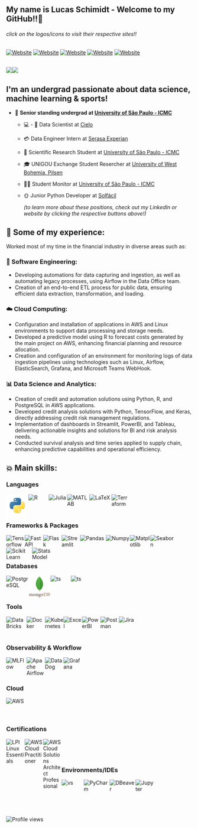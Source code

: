 ## My name is Lucas Schimidt - Welcome to my GitHub!!👋

###### *click on the logos/icons to visit their respective sites!!*

<!---[![Website](https://img.shields.io/badge/My_Website_Portfolio-9cf?style=for-the-badge)](https://lucasschimidtc.github.io/)--->

<!---[![Website](https://img.shields.io/badge/Website-9cf?style=for-the-badge)](https://lucasschimidtc.github.io/)--->

<!---[![Website](https://img.shields.io/badge/Portfolio-FFFFFF?style=for-the-badge&logo=About.me&logoColor=black)](https://lucasschimidtc.github.io/)--->

<!---[![Website](https://img.shields.io/badge/Blog-FF5722?style=for-the-badge&logo=blogger&logoColor=white)](https://lucasschimidtc.github.io/)--->

<!---[![Website](https://img.shields.io/badge/YouTube-FF0000?style=for-the-badge&logo=youtube&logoColor=white)](https://youtube.com/lucasschimidtc)--->

[![Website](https://img.shields.io/badge/Instagram-E4405F?style=for-the-badge&logo=instagram&logoColor=white)](https://instagram.com/schimidt.codes)
[![Website](https://img.shields.io/badge/medium-000000.svg?&style=for-the-badge&logo=medium&logoColor=white)](https://medium.com/@l.schimidtc)
[![Website](https://img.shields.io/badge/linkedin-%230077B5.svg?&style=for-the-badge&logo=linkedin&logoColor=white)](https://www.linkedin.com/in/lucasschimidtc/)
[![Website](https://img.shields.io/badge/Kaggle-20BEFF?style=for-the-badge&logo=kaggle&logoColor=white)](https://www.kaggle.com/lucasschimidt)
[![Website](https://img.shields.io/badge/-LeetCode-FFA116?style=for-the-badge&logo=LeetCode&logoColor=black)](https://www.leetcode.com/lschimidtc)

<br>

<img align="left" src="https://github-readme-stats.vercel.app/api/?username=lschimidtc&count_private=true&theme=tokyonight&showicons=true" />

<img src="https://github-readme-stats.vercel.app/api/top-langs/?username=lschimidtc&layout=compact&theme=tokyonight" />

<br>

## I'm an undergrad passionate about data science, machine learning & sports!

- 📍 **Senior standing undergrad at [University of São Paulo - ICMC](https://www.icmc.usp.br/)** 
  - 💻  - 🏧 Data Scientist at [Cielo](https://www.cielo.com.br/)
  - 💳 Data Engineer Intern at [Serasa Experian](https://www.linkedin.com/company/serasaexperian/mycompany/verification/)
  - 🔬 Scientific Research Student at [University of São Paulo - ICMC](https://www.icmc.usp.br/)
  - 🎓 UNIGOU Exchange Student Resercher at [University of West Bohemia, Pilsen](https://www.google.com/search?q=University+of+West+Bohemia%2C+Pilsen&oq=University+of+West+Bohemia%2C+Pilsen&gs_lcrp=EgZjaHJvbWUyBggAEEUYOTIGCAEQLhhA0gEIMTIxMWowajGoAgCwAgA&sourceid=chrome&ie=UTF-8)
  - 🧑‍🎓 Student Monitor at [University of São Paulo - ICMC](https://www.icmc.usp.br/)
  - 🌞 Junior Python Developer at [Solfácil](https://www.linkedin.com/company/solfacil/?originalSubdomain=br)
 
      *(to learn more about these positions, check out my LinkedIn or website by clicking the respective buttons above!)*
    
## 🌟 Some of my experience:

Worked most of my time in the financial industry in diverse areas such as:

### 🔄 Software Engineering: 

* Developing automations for data capturing and ingestion, as well as automating legacy processes, using Airflow in the Data Office team.
* Creation of an end-to-end ETL process for public data, ensuring efficient data extraction, transformation, and loading.

### ☁️ Cloud Computing:

* Configuration and installation of applications in AWS and Linux environments to support data processing and storage needs.
* Developed a predictive model using R to forecast costs generated by the main project on AWS, enhancing financial planning and resource allocation.
* Creation and configuration of an environment for monitoring logs of data ingestion pipelines using technologies such as Linux, Airflow, ElasticSearch, Grafana, and Microsoft Teams WebHook.

### 📊 Data Science and Analytics:


* Creation of credit and automation solutions using Python, R, and PostgreSQL in AWS applications.
* Developed credit analysis solutions with Python, TensorFlow, and Keras, directly addressing credit risk management regulations.
* Implementation of dashboards in Streamlit, PowerBI, and Tableau, delivering actionable insights and solutions for BI and risk analysis needs.
* Conducted survival analysis and time series applied to supply chain, enhancing predictive capabilities and operational efficiency.

## 💥 Main skills:

### **Languages**

<a href="https://www.python.org/">
<img align="left" alt="Python" width="60px" src="https://raw.githubusercontent.com/github/explore/80688e429a7d4ef2fca1e82350fe8e3517d3494d/topics/python/python.png" />
<a/>

<a href="https://www.r-project.org/">  
<img align="left" alt="R" width="55px" src="https://www.r-project.org/Rlogo.png" />
<a/>
  
<a href="https://julialang.org/">  
<img align="left" alt="Julia" width="50px" src="https://avatars.githubusercontent.com/u/743164?s=200&v=4" />
<a/>

<a href="https://www.mathworks.com/products/matlab.html">  
<img align="left" alt="MATLAB" width="60px" src="https://upload.wikimedia.org/wikipedia/commons/thumb/2/21/Matlab_Logo.png/800px-Matlab_Logo.png" />
<a/>

<a href="https://www.latex-project.org/">  
<img align="left" alt="LaTeX" width="60px" src="https://cdn.worldvectorlogo.com/logos/latex.svg" />
<a/>

<a href="https://www.terraform.io/">  
<img align="left" alt="Terraform" width="50px" src="https://www.pinclipart.com/picdir/big/519-5197888_terraform-terraform-icon-png-clipart.png" />
<a/>

<br>
<br>
<br>
  
### **Frameworks & Packages**

<a href="https://www.tensor.org/">  
<img align="left" alt="Tensorflow" width="50px" src="https://avatars.githubusercontent.com/u/15658638?s=200&v=4" /><a/>

<a href="https://fastapi.tiangolo.com/">  
<img align="left" alt="FastAPI" width="50px" src="https://cdn.worldvectorlogo.com/logos/fastapi.svg" /><a/>

<a href="https://flask.palletsprojects.com/en/2.1.x/">  
<img align="left" alt="Flask" width="50px" src="https://encrypted-tbn0.gstatic.com/images?q=tbn:ANd9GcTmD38KsMgEwahtWc_Nfs5ZVktP9dBc36MUZA&s" />
<a>

<a href="https://www.streamlit.io/">  
<img align="left" alt="Streamlit" width="50px" src="https://streamlit.io/images/brand/streamlit-mark-color.svg" />
<a/>

<a href="https://pandas.pydata.org/">
<img align="left" alt="Pandas" width="70px" src="https://numfocus.org/wp-content/uploads/2016/07/pandas-logo-300.png" />
<a/>
  
<a href="https://numpy.org/">  
<img align="left" alt="Numpy" width="65px" src="https://user-images.githubusercontent.com/50221806/86498201-a8bd8680-bd39-11ea-9d08-66b610a8dc01.png" />
<a/>
  
<a href="https://matplotlib.org/">  
<img align="left" alt="Matplotlib" width="55px" src="https://upload.wikimedia.org/wikipedia/commons/thumb/0/01/Created_with_Matplotlib-logo.svg/1024px-Created_with_Matplotlib-logo.svg.png" />
<a/>
  
<a href="https://seaborn.pydata.org/">  
<img align="left" alt="Seaborn" width="70px" src="https://external-content.duckduckgo.com/iu/?u=https%3A%2F%2Fuser-images.githubusercontent.com%2F315810%2F92254613-279c8000-ee9f-11ea-9b73-5622a7d95f3f.png&f=1&nofb=1" />
<a/>
  
<a href="https://scikit-learn.org/stable/">  
<img align="left" alt="Scikit Learn" width="70px" src="https://upload.wikimedia.org/wikipedia/commons/thumb/0/05/Scikit_learn_logo_small.svg/2560px-Scikit_learn_logo_small.svg.png" />
<a/>
  
<a href="https://www.statsmodels.org/stable/index.html">  
<img align="left" alt="Stats Model" width="50px" src="https://www.statsmodels.org/stable/_images/statsmodels-logo-v2-no-text.svg" />
<a/>

<br>
<br>
<br>

### **Databases**

<a href="https://www.postgresql.org/">
<img align="left" alt="PostgreSQL" width="60px" src="https://cdn.iconscout.com/icon/free/png-256/postgresql-11-1175122.png" />
<a/>
  
<a href="https://www.mongodb.com/">
<img align="left" alt="MongoDB" width="60px" src="https://raw.githubusercontent.com/devicons/devicon/master/icons/mongodb/mongodb-original-wordmark.svg" />
<a/> 

<a href="https://www.mysql.com/">
<img align="left" alt="ts" width="55px" src="https://marcas-logos.net/wp-content/uploads/2020/11/MySQL-logo.png" />
<a/>
  
<a href="https://www.arangodb.com/">
<img align="left" alt="ts" width="55px" src="https://www.arangodb.com/wp-content/uploads/2020/02/ArangoDB-logo-sq.png" />
<a/> 
  
<br>
<br>
<br>
  
### **Tools**

<a href="https://www.databricks.com/">
<img align="left" alt="DataBricks" width="55px" src="https://avatars.githubusercontent.com/u/4998052?s=280&v=4" />
<a/>

<a href="https://www.docker.com/">  
<img align="left" alt="Docker" width="50px" src="https://cdn-icons-png.flaticon.com/512/919/919853.png" />
<a/>
  
<a href="https://kubernetes.io/">  
<img align="left" alt="Kubernetes" width="50px" src="https://butecotecnologico.com.br/kubernetes-explicado/k8s-logo.png" />
<a/>

<a href="https://www.microsoft.com/pt-br/microsoft-365/excel">  
<img align="left" alt="Excel" width="50px" src="https://upload.wikimedia.org/wikipedia/commons/thumb/3/34/Microsoft_Office_Excel_%282019%E2%80%93present%29.svg/1101px-Microsoft_Office_Excel_%282019%E2%80%93present%29.svg.png" />
<a/>

<a href="https://www.microsoft.com/pt-br/power-platform/products/power-bi">  
<img align="left" alt="PowerBI" width="50px" src="https://upload.wikimedia.org/wikipedia/commons/thumb/c/cf/New_Power_BI_Logo.svg/2048px-New_Power_BI_Logo.svg.png" />
<a/>


<a href="https://www.postman.com/">  
<img align="left" alt="Postman" width="50px" src="https://www.svgrepo.com/show/354202/postman-icon.svg" />
<a/>

<a href="https://www.atlassian.com/br/software/jira">  
<img align="left" alt="Jira" width="50px" src="https://cdn.icon-icons.com/icons2/2699/PNG/512/atlassian_jira_logo_icon_170511.png" />
<a/>

<br>
<br>
<br>
  
### **Observability & Workflow**

<a href="https://mlflow.org/">
<img align="left" alt="MLFlow" width="55px" src="https://asset.brandfetch.io/idS8GMP5c8/idLUkB4k9V.jpeg" />
<a/>

<a href="https://airflow.apache.org/">
<img align="left" alt="Apache Airflow" width="50px" src="https://static-00.iconduck.com/assets.00/airflow-icon-512x512-tpr318yf.png" />
<a/>

<a href="https://www.datadoghq.com/">
<img align="left" alt="DataDog" width="50px" src="https://seeklogo.com/images/D/datadog-logo-7E553203A0-seeklogo.com.png" />
<a/>

<a href="ttps://grafana.com/">  
<img align="left" alt="Grafana" width="50px" src="https://upload.wikimedia.org/wikipedia/commons/thumb/3/3b/Grafana_icon.svg/351px-Grafana_icon.svg.png" />
<a/>

<br>
<br>
<br>
  
### **Cloud**

<a href="https://aws.amazon.com/">  
<img align="left" alt="AWS" width="50px" src="https://avatars.githubusercontent.com/u/2232217?s=200&v=4" />
<a/>
  
<br>
<br>
<br>

### **Certifications**

<a href="https://www.lpi.org/pt-br/our-certifications/linux-essentials-overview/">  
<img align="left" alt="LPI Linux Essentials" width="50px" src="https://upload.wikimedia.org/wikipedia/commons/6/6a/LPI-Essentials-Logo-300X300.png" />
<a/>

<a href="https://aws.amazon.com/pt/certification/certified-cloud-practitioner/">  
<img align="left" alt="AWS Cloud Practitioner" width="50px" src="https://d1.awsstatic.com/training-and-certification/certification-badges/AWS-Certified-Cloud-Practitioner_badge.634f8a21af2e0e956ed8905a72366146ba22b74c.png" />
<a/>

<a href="https://aws.amazon.com/pt/certification/certified-solutions-architect-professional/">  
<img align="left" alt="AWS Cloud Solutions Architect Professional" width="50px" src="https://d1.awsstatic.com/training-and-certification/certification-badges/AWS-Certified-Solutions-Architect-Professional_badge.69d82ff1b2861e1089539ebba906c70b011b928a.png" />
<a/>
  
<br>
<br>
<br>

### **Environments/IDEs**

<a href="https://code.visualstudio.com/">  
<img align="left" alt="vs" width="60px" src="https://upload.wikimedia.org/wikipedia/commons/thumb/9/9a/Visual_Studio_Code_1.35_icon.svg/512px-Visual_Studio_Code_1.35_icon.svg.png?20210804221519" />
<a/>

<a href="https://www.jetbrains.com/pt-br/pycharm/download/#section=linux">  
<img align="left" alt="PyCharm" width="70px" src="https://upload.wikimedia.org/wikipedia/commons/thumb/1/1d/PyCharm_Icon.svg/512px-PyCharm_Icon.svg.png?20200803065702" />
<a/>
  
<a href="https://dbeaver.io/download/">  
<img align="left" alt="DBeaver" width="70px" src="https://upload.wikimedia.org/wikipedia/commons/thumb/b/b5/DBeaver_logo.svg/1024px-DBeaver_logo.svg.png" />
<a/>
  
<a href="https://jupyter.org/">  
<img align="left" alt="Jupyter" width="50px" src="https://upload.wikimedia.org/wikipedia/commons/thumb/3/38/Jupyter_logo.svg/1200px-Jupyter_logo.svg.png" />
<a/>
  
<br>
<br>
<br>
<br>
<br>
  
<p align="left"> <img src="https://komarev.com/ghpvc/?username=lschimidtc&color=blue" alt="Profile views" /> </p>

<!--[![Website](https://img.shields.io/badge/Twitch-9146FF?style=for-the-badge&logo=twitch&logoColor=white)](https://www.twitch.tv/lucasschimidtc/)-->
<!--[![Website](https://img.shields.io/badge/dev.to-0A0A0A?style=for-the-badge&logo=dev.to&logoColor=white)](https://dev.to/lucasschimidtc)-->
<!--[![Website](https://img.shields.io/badge/Medium-12100E?style=for-the-badge&logo=medium&logoColor=white)](https://www.medium.com/lucasschimidt)-->
<!--[![Website](https://img.shields.io/badge/-LeetCode-FFA116?style=for-the-badge&logo=LeetCode&logoColor=black)](https://www.leetcode.com/lschimidtc)-->
